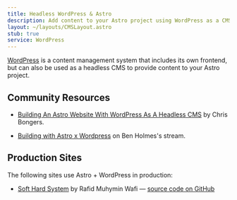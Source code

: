 ```yaml
---
title: Headless WordPress & Astro
description: Add content to your Astro project using WordPress as a CMS
layout: ~/layouts/CMSLayout.astro
stub: true
service: WordPress
---
```


[WordPress](https://wordpress.org/) is a content management system that includes its own frontend, but can also be used as a headless CMS to provide content to your Astro project.

## Community Resources 

- [Building An Astro Website With WordPress As A Headless CMS](https://blog.openreplay.com/building-an-astro-website-with-wordpress-as-a-headless-cms/) by Chris Bongers.

- [Building with Astro x Wordpress](https://www.youtube.com/watch?v=Jstqgklvfnc) on Ben Holmes's stream.

## Production Sites

The following sites use Astro + WordPress in production:

- [Soft Hard System](https://softhardsystem.com/) by Rafid Muhymin Wafi — [source code on GitHub](https://github.com/RafidMuhymin/softhardsystem)
